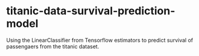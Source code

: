 # titanic-data-survival-prediction-model

Using the LinearClassifier from Tensorflow estimators to predict survival of passengaers from the titanic dataset.
